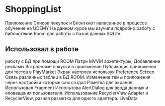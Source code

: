 # ShoppingList

Приложение Список покупок и Блонткнот написанное в процессе обучение на UDEMY На данном курсе мы изучили подробно работу с библиотекой Room для работы с базой данных SQLite.

## Использовал в работе

работу с БД при помощи ROOM
Патрн MVVM архетектуры,
Добавление рекламы
Встроенные покупки в приложение
Публикация приложения для тестов в PlayMarket
Экран настроек используя Preference Screen.
Связь различных таблиц в БД ROOM.
Изменение темы приложения через настройки которые сам создал
Рзметка для экранов,
Использовал Fragment
Использова AlertDialog для ввода данных и оповещения пользователя.
Использование RecyclerView Adapter и RecyclerView, разная разметка для одного адаптера.
LiveData
